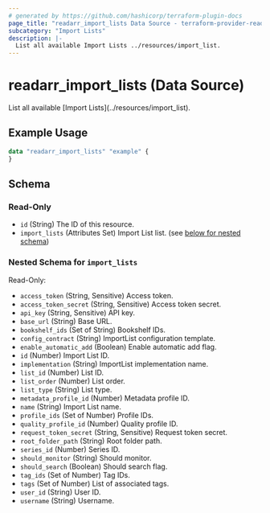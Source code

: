 ```yaml
---
# generated by https://github.com/hashicorp/terraform-plugin-docs
page_title: "readarr_import_lists Data Source - terraform-provider-readarr"
subcategory: "Import Lists"
description: |-
  List all available Import Lists ../resources/import_list.
---
```


# readarr_import_lists (Data Source)

<!-- subcategory:Import Lists -->List all available [Import Lists](../resources/import_list).

## Example Usage

```terraform
data "readarr_import_lists" "example" {
}
```

<!-- schema generated by tfplugindocs -->
## Schema

### Read-Only

- `id` (String) The ID of this resource.
- `import_lists` (Attributes Set) Import List list. (see [below for nested schema](#nestedatt--import_lists))

<a id="nestedatt--import_lists"></a>
### Nested Schema for `import_lists`

Read-Only:

- `access_token` (String, Sensitive) Access token.
- `access_token_secret` (String, Sensitive) Access token secret.
- `api_key` (String, Sensitive) API key.
- `base_url` (String) Base URL.
- `bookshelf_ids` (Set of String) Bookshelf IDs.
- `config_contract` (String) ImportList configuration template.
- `enable_automatic_add` (Boolean) Enable automatic add flag.
- `id` (Number) Import List ID.
- `implementation` (String) ImportList implementation name.
- `list_id` (Number) List ID.
- `list_order` (Number) List order.
- `list_type` (String) List type.
- `metadata_profile_id` (Number) Metadata profile ID.
- `name` (String) Import List name.
- `profile_ids` (Set of Number) Profile IDs.
- `quality_profile_id` (Number) Quality profile ID.
- `request_token_secret` (String, Sensitive) Request token secret.
- `root_folder_path` (String) Root folder path.
- `series_id` (Number) Series ID.
- `should_monitor` (String) Should monitor.
- `should_search` (Boolean) Should search flag.
- `tag_ids` (Set of Number) Tag IDs.
- `tags` (Set of Number) List of associated tags.
- `user_id` (String) User ID.
- `username` (String) Username.


